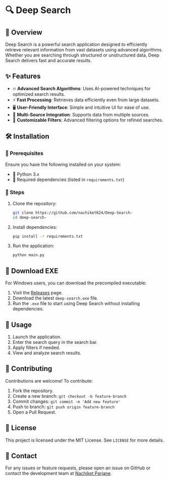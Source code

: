 # 🔍 Deep Search

## 📖 Overview

Deep Search is a powerful search application designed to efficiently retrieve relevant information from vast datasets using advanced algorithms. Whether you are searching through structured or unstructured data, Deep Search delivers fast and accurate results.

## ✨ Features

- 🔥 **Advanced Search Algorithms**: Uses AI-powered techniques for optimized search results.
- ⚡ **Fast Processing**: Retrieves data efficiently even from large datasets.
- 🖥️ **User-Friendly Interface**: Simple and intuitive UI for ease of use.
- 🔗 **Multi-Source Integration**: Supports data from multiple sources.
- 🎯 **Customizable Filters**: Advanced filtering options for refined searches.

## 🛠️ Installation

### 📌 Prerequisites

Ensure you have the following installed on your system:

- 🐍 Python 3.x
- 📂 Required dependencies (listed in `requirements.txt`)

### 🔽 Steps

1. Clone the repository:
   ```sh
   git clone https://github.com/nachiket624/Deep-Search-
   cd deep-search-
   ```
2. Install dependencies:
   ```sh
   pip install -r requirements.txt
   ```
3. Run the application:
   ```sh
   python main.py
   ```

## 💾 Download EXE

For Windows users, you can download the precompiled executable:

1. Visit the [Releases](https://github.com/yourusername/deep-search/releases) page.
2. Download the latest `deep-search.exe` file.
3. Run the `.exe` file to start using Deep Search without installing dependencies.

## 🚀 Usage

1. Launch the application.
2. Enter the search query in the search bar.
3. Apply filters if needed.
4. View and analyze search results.


## 🤝 Contributing

Contributions are welcome! To contribute:

1. Fork the repository.
2. Create a new branch: `git checkout -b feature-branch`
3. Commit changes: `git commit -m 'Add new feature'`
4. Push to branch: `git push origin feature-branch`
5. Open a Pull Request.

## 📜 License

This project is licensed under the MIT License. See `LICENSE` for more details.

## 📧 Contact

For any issues or feature requests, please open an issue on GitHub or contact the development team at [Nachiket Parjane](mailto\:nachiket2424@gmail.com).

